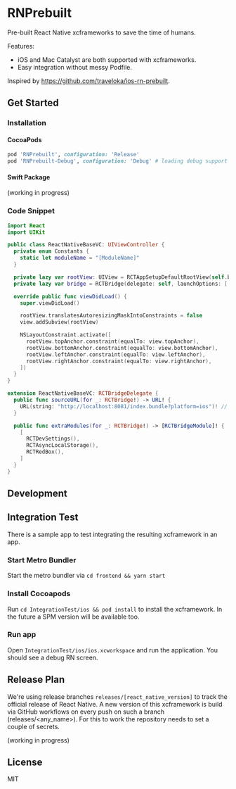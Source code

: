 # RNPrebuilt

Pre-built React Native xcframeworks to save the time of humans.

Features:

- iOS and Mac Catalyst are both supported with xcframeworks.
- Easy integration without messy Podfile.

Inspired by <https://github.com/traveloka/ios-rn-prebuilt>.

## Get Started

### Installation

#### CocoaPods

```rb
pod 'RNPrebuilt', configuration: 'Release'
pod 'RNPrebuilt-Debug', configuration: 'Debug' # loading debug support
```

#### Swift Package

(working in progress)

### Code Snippet

```swift
import React
import UIKit

public class ReactNativeBaseVC: UIViewController {
  private enum Constants {
    static let moduleName = "[ModuleName]"
  }

  private lazy var rootView: UIView = RCTAppSetupDefaultRootView(self.bridge, Constants.moduleName, [:])
  private lazy var bridge = RCTBridge(delegate: self, launchOptions: [:])

  override public func viewDidLoad() {
    super.viewDidLoad()

    rootView.translatesAutoresizingMaskIntoConstraints = false
    view.addSubview(rootView)

    NSLayoutConstraint.activate([
      rootView.topAnchor.constraint(equalTo: view.topAnchor),
      rootView.bottomAnchor.constraint(equalTo: view.bottomAnchor),
      rootView.leftAnchor.constraint(equalTo: view.leftAnchor),
      rootView.rightAnchor.constraint(equalTo: view.rightAnchor),
    ])
  }
}

extension ReactNativeBaseVC: RCTBridgeDelegate {
  public func sourceURL(for _: RCTBridge!) -> URL! {
    URL(string: "http://localhost:8081/index.bundle?platform=ios")! // or your local JavaScript bundle file
  }

  public func extraModules(for _: RCTBridge!) -> [RCTBridgeModule]! {
    [
      RCTDevSettings(),
      RCTAsyncLocalStorage(),
      RCTRedBox(),
    ]
  }
}


```

## Development

## Integration Test
There is a sample app to test integrating the resulting xcframework in an app. 

### Start Metro Bundler
Start the metro bundler via `cd frontend && yarn start`

### Install Cocoapods
Run `cd IntegrationTest/ios && pod install` to install the xcframework. In the future a SPM version will be available too.

### Run app
Open `IntegrationTest/ios/ios.xcworkspace` and run the application. You should see a debug RN screen.

## Release Plan

We're using release branches `releases/[react_native_version]` to track the official release of React Native.
A new version of this xcframework is build via GitHub workflows on every push on such a branch (releases/<any_name>).
For this to work the repository needs to set a couple of secrets.

(working in progress)

## License

MIT
